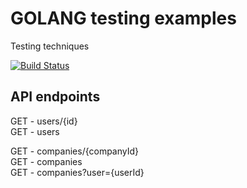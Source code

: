 # GOLANG testing examples

Testing techniques

[![Build Status](https://travis-ci.org/ervitis/golang-testing.svg?branch=master)](https://travis-ci.org/ervitis/golang-testing)

## API endpoints

GET - users/{id}  
GET - users

GET - companies/{companyId}  
GET - companies  
GET - companies?user={userId}
